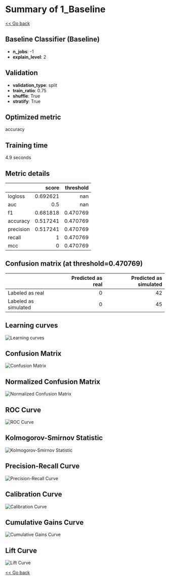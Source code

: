 # Summary of 1_Baseline

[<< Go back](../README.md)


## Baseline Classifier (Baseline)
- **n_jobs**: -1
- **explain_level**: 2

## Validation
 - **validation_type**: split
 - **train_ratio**: 0.75
 - **shuffle**: True
 - **stratify**: True

## Optimized metric
accuracy

## Training time

4.9 seconds

## Metric details
|           |    score |   threshold |
|:----------|---------:|------------:|
| logloss   | 0.692621 |  nan        |
| auc       | 0.5      |  nan        |
| f1        | 0.681818 |    0.470769 |
| accuracy  | 0.517241 |    0.470769 |
| precision | 0.517241 |    0.470769 |
| recall    | 1        |    0.470769 |
| mcc       | 0        |    0.470769 |


## Confusion matrix (at threshold=0.470769)
|                      |   Predicted as real |   Predicted as simulated |
|:---------------------|--------------------:|-------------------------:|
| Labeled as real      |                   0 |                       42 |
| Labeled as simulated |                   0 |                       45 |

## Learning curves
![Learning curves](learning_curves.png)
## Confusion Matrix

![Confusion Matrix](confusion_matrix.png)


## Normalized Confusion Matrix

![Normalized Confusion Matrix](confusion_matrix_normalized.png)


## ROC Curve

![ROC Curve](roc_curve.png)


## Kolmogorov-Smirnov Statistic

![Kolmogorov-Smirnov Statistic](ks_statistic.png)


## Precision-Recall Curve

![Precision-Recall Curve](precision_recall_curve.png)


## Calibration Curve

![Calibration Curve](calibration_curve_curve.png)


## Cumulative Gains Curve

![Cumulative Gains Curve](cumulative_gains_curve.png)


## Lift Curve

![Lift Curve](lift_curve.png)



[<< Go back](../README.md)
